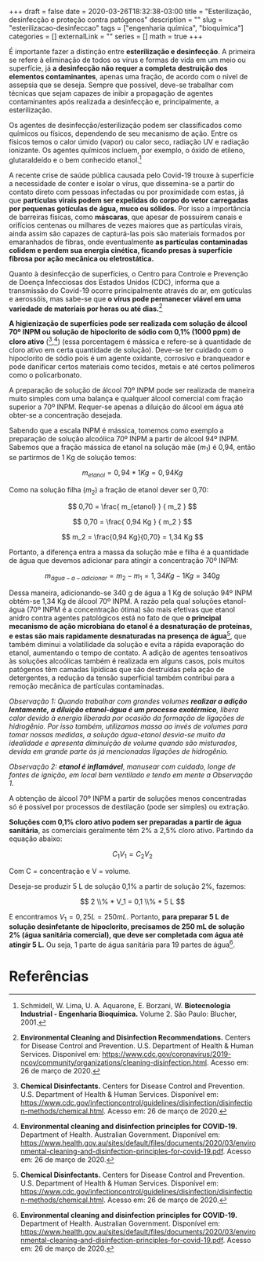 +++ 
draft = false
date = 2020-03-26T18:32:38-03:00
title = "Esterilização, desinfecção e proteção contra patógenos"
description = ""
slug = "esterilizacao-desinfeccao" 
tags = ["engenharia química", "bioquímica"]
categories = []
externalLink = ""
series = []
math = true
+++

É importante fazer a distinção entre **esterilização e desinfecção**. A primeira se refere à eliminação de todos os vírus e formas de vida em um meio ou superfície, já **a desinfecção não requer a completa destruição dos elementos contaminantes**, apenas uma fração, de acordo com o nível de assepsia que se deseja. Sempre que possível, deve-se trabalhar com técnicas que sejam capazes de inibir a propagação de agentes contaminantes após realizada a desinfecção e, principalmente, a esterilização.

Os agentes de desinfecção/esterilização podem ser classificados como químicos ou físicos, dependendo de seu mecanismo de ação. Entre os físicos temos o calor úmido (vapor) ou calor seco, radiação UV e radiação ionizante. Os agentes químicos incluem, por exemplo, o óxido de etileno, glutaraldeído e o bem conhecido etanol.[^fn1]

A recente crise de saúde pública causada pelo Covid-19 trouxe à superfície a necessidade de conter e isolar o vírus, que dissemina-se a partir do contato direto com pessoas infectadas ou por proximidade com estas, já que **partículas virais podem ser expelidas do corpo do vetor carregadas por pequenas gotículas de água, muco ou sólidos.** Por isso a importância de barreiras físicas, como **máscaras**, que apesar de possuírem canais e orifícios centenas ou milhares de vezes maiores que as partículas virais, ainda assim são capazes de capturá-las pois são materiais formados por emaranhados de fibras, onde eventualmente **as partículas contaminadas colidem e perdem sua energia cinética, ficando presas à superfície fibrosa por ação mecânica ou eletrostática.**

Quanto à desinfecção de superfícies, o Centro para Controle e Prevenção de Doença Infecciosas dos Estados Unidos (CDC), informa que a transmissão do Covid-19 ocorre principalmente através do ar, em gotículas e aerossóis, mas sabe-se que **o vírus pode permanecer viável em uma variedade de materiais por horas ou até dias.**[^fn2]

**A higienização de superfícies pode ser realizada com solução de álcool 70º INPM ou solução de hipoclorito de sódio com 0,1% (1000 ppm) de cloro ativo** ([^fn3],[^fn4]) (essa porcentagem é mássica e refere-se à quantidade de cloro ativo em certa quantidade de solução). Deve-se ter cuidado com o hipoclorito de sódio pois é um agente oxidante, corrosivo e branqueador e pode danificar certos materiais como tecidos, metais e até certos polímeros como o policarbonato.

A preparação de solução de álcool 70º INPM pode ser realizada de maneira muito simples com uma balança e qualquer álcool comercial com fração superior a 70º INPM. Requer-se apenas a diluição do álcool em água até obter-se a concentração desejada.

Sabendo que a escala INPM é mássica, tomemos como exemplo a preparação de solução alcoólica 70º INPM a partir de álcool 94º INPM. Sabemos que a fração mássica de etanol na solução mãe ($m_1$) é 0,94, então se partirmos de 1 Kg de solução temos:

$$
m_{etanol} = 0,94*1 Kg = 0,94 Kg
$$

Como na solução filha ($m_2$) a fração de etanol dever ser 0,70:

$$
0,70 = \frac{ m_{etanol} } { m_2 }
$$

$$
0,70 = \frac{ 0,94 Kg } { m_2 }
$$

$$
m_2 = \frac{0,94 Kg}{0,70} = 1,34 Kg
$$

Portanto, a diferença entra a massa da solução mãe e filha é a quantidade de água que devemos adicionar para atingir a concentração 70º INPM:

$$
m_{água-a-adicionar} = m_2 - m_1 = 1,34 Kg - 1 Kg = 340 g
$$

Dessa maneira, adicionando-se 340 g de água a 1 Kg de solução 94º INPM obtém-se 1,34 Kg de álcool 70º INPM. A razão pela qual soluções etanol-água (70º INPM é a concentração ótima) são mais efetivas que etanol anidro contra agentes patológicos está no fato de que **o principal mecanismo de ação microbiana do etanol é a desnaturação de proteínas, e estas são mais rapidamente desnaturadas na presença de água**[^fn3], que também diminui a volatilidade da solução e evita a rápida evaporação do etanol, aumentando o tempo de contato. A adição de agentes tensoativos às soluções alcoólicas também é realizada em alguns casos, pois muitos patógenos têm camadas lipídicas que são destruídas pela ação de detergentes, a redução da tensão superficial também contribui para a remoção mecânica de partículas contaminadas.

*Observação 1: Quando trabalhar com grandes volumes **realizar a adição lentamente, a diluição etanol-água é um processo exotérmico**, libera calor devido à energia liberada por ocasião da formação de ligações de hidrogênio. Por isso também, utilizamos massa ao invés de volumes para tomar nossas medidas, a solução água-etanol desvia-se muito da idealidade e apresenta diminuição de volume quando são misturados, devida em grande parte às já mencionadas ligações de hidrogênio.*

*Observação 2:* ***etanol é inflamável***, *manusear com cuidado, longe de fontes de ignição, em local bem ventilado e tendo em mente a Observação 1.*


A obtenção de álcool 70º INPM a partir de soluções menos concentradas só é possível por processos de destilação (pode ser simples) ou extração.

**Soluções com 0,1% cloro ativo podem ser preparadas a partir de água sanitária**, as comerciais geralmente têm 2% a 2,5% cloro ativo. Partindo da equação abaixo:

$$
C_1  V_1 = C_2  V_2
$$

Com C = concentração e V = volume.

Deseja-se produzir 5 L de solução 0,1% a partir de solução 2%, fazemos:

$$
2 \\% * V_1 = 0,1 \\% * 5 L
$$

E encontramos $V_1 = 0,25 L = 250 mL$. Portanto, **para preparar 5 L de solução desinfetante de hipoclorito, precisamos de 250 mL de solução 2% (água sanitária comercial), que deve ser completada com água até atingir 5 L.** Ou seja, 1 parte de água sanitária para 19 partes de água[^fn4].

# Referências

[^fn1]: Schmidell, W. Lima, U. A. Aquarone, E. Borzani, W. **Biotecnologia Industrial - Engenharia Bioquímica.** Volume 2. São Paulo: Blucher, 2001.

[^fn2]: **Environmental Cleaning and Disinfection Recommendations.** Centers for Disease Control and Prevention. U.S. Department of Health & Human Services. Disponível em: https://www.cdc.gov/coronavirus/2019-ncov/community/organizations/cleaning-disinfection.html. Acesso em: 26 de março de 2020.

[^fn3]: **Chemical Disinfectants.** Centers for Disease Control and Prevention. U.S. Department of Health & Human Services. Disponível em: https://www.cdc.gov/infectioncontrol/guidelines/disinfection/disinfection-methods/chemical.html. Acesso em: 26 de março de 2020.

[^fn4]: **Environmental cleaning and disinfection principles for COVID-19.** Department of Health. Australian Government. Disponível em: https://www.health.gov.au/sites/default/files/documents/2020/03/environmental-cleaning-and-disinfection-principles-for-covid-19.pdf. Acesso em: 26 de março de 2020.
